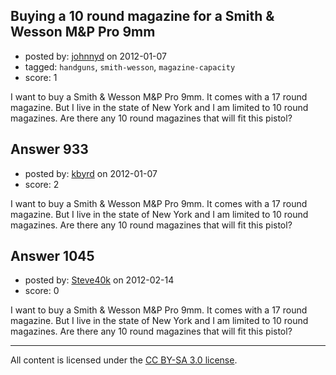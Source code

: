 ## Buying a 10 round magazine for a Smith & Wesson M&P Pro 9mm

- posted by: [johnnyd](https://stackexchange.com/users/-1/351-johnnyd) on 2012-01-07
- tagged: `handguns`, `smith-wesson`, `magazine-capacity`
- score: 1

I want to buy a Smith & Wesson M&P Pro 9mm. It comes with a 17 round magazine. But I live in the state of New York and I am limited to 10 round magazines. Are there any 10 round magazines that will fit this pistol?




## Answer 933

- posted by: [kbyrd](https://stackexchange.com/users/-1/37-kbyrd) on 2012-01-07
- score: 2

I want to buy a Smith & Wesson M&P Pro 9mm. It comes with a 17 round magazine. But I live in the state of New York and I am limited to 10 round magazines. Are there any 10 round magazines that will fit this pistol?




## Answer 1045

- posted by: [Steve40k](https://stackexchange.com/users/-1/439-steve40k) on 2012-02-14
- score: 0

I want to buy a Smith & Wesson M&P Pro 9mm. It comes with a 17 round magazine. But I live in the state of New York and I am limited to 10 round magazines. Are there any 10 round magazines that will fit this pistol?





---

All content is licensed under the [CC BY-SA 3.0 license](https://creativecommons.org/licenses/by-sa/3.0/).
